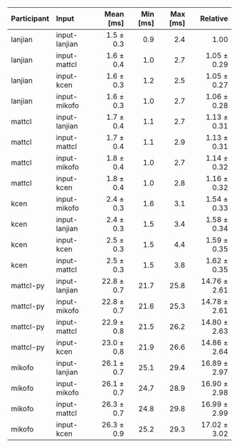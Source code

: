 | Participant | Input | Mean [ms] | Min [ms] | Max [ms] | Relative |
|:---|:---|---:|---:|---:|---:|
| lanjian | input-lanjian | 1.5 ± 0.3 | 0.9 | 2.4 | 1.00 |
| lanjian | input-mattcl | 1.6 ± 0.4 | 1.0 | 2.7 | 1.05 ± 0.29 |
| lanjian | input-kcen | 1.6 ± 0.3 | 1.2 | 2.5 | 1.05 ± 0.27 |
| lanjian | input-mikofo | 1.6 ± 0.3 | 1.0 | 2.7 | 1.06 ± 0.28 |
| mattcl | input-lanjian | 1.7 ± 0.4 | 1.1 | 2.7 | 1.13 ± 0.31 |
| mattcl | input-mattcl | 1.7 ± 0.4 | 1.1 | 2.9 | 1.13 ± 0.31 |
| mattcl | input-mikofo | 1.8 ± 0.4 | 1.0 | 2.7 | 1.14 ± 0.32 |
| mattcl | input-kcen | 1.8 ± 0.4 | 1.0 | 2.8 | 1.16 ± 0.32 |
| kcen | input-mikofo | 2.4 ± 0.3 | 1.6 | 3.1 | 1.54 ± 0.33 |
| kcen | input-lanjian | 2.4 ± 0.3 | 1.5 | 3.4 | 1.58 ± 0.34 |
| kcen | input-kcen | 2.5 ± 0.3 | 1.5 | 4.4 | 1.59 ± 0.35 |
| kcen | input-mattcl | 2.5 ± 0.3 | 1.5 | 3.8 | 1.62 ± 0.35 |
| mattcl-py | input-lanjian | 22.8 ± 0.7 | 21.7 | 25.8 | 14.76 ± 2.61 |
| mattcl-py | input-mikofo | 22.8 ± 0.7 | 21.6 | 25.3 | 14.78 ± 2.61 |
| mattcl-py | input-mattcl | 22.9 ± 0.8 | 21.5 | 26.2 | 14.80 ± 2.63 |
| mattcl-py | input-kcen | 23.0 ± 0.8 | 21.9 | 26.6 | 14.86 ± 2.64 |
| mikofo | input-lanjian | 26.1 ± 0.7 | 25.1 | 29.4 | 16.89 ± 2.97 |
| mikofo | input-mikofo | 26.1 ± 0.7 | 24.7 | 28.9 | 16.90 ± 2.98 |
| mikofo | input-mattcl | 26.3 ± 0.7 | 24.8 | 29.8 | 16.99 ± 2.99 |
| mikofo | input-kcen | 26.3 ± 0.9 | 25.2 | 29.3 | 17.02 ± 3.02 |
